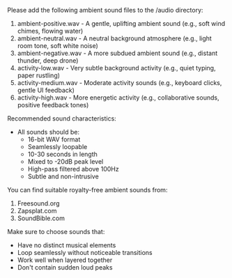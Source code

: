 Please add the following ambient sound files to the /audio directory:

1. ambient-positive.wav - A gentle, uplifting ambient sound (e.g., soft wind chimes, flowing water)
2. ambient-neutral.wav - A neutral background atmosphere (e.g., light room tone, soft white noise)
3. ambient-negative.wav - A more subdued ambient sound (e.g., distant thunder, deep drone)
4. activity-low.wav - Very subtle background activity (e.g., quiet typing, paper rustling)
5. activity-medium.wav - Moderate activity sounds (e.g., keyboard clicks, gentle UI feedback)
6. activity-high.wav - More energetic activity (e.g., collaborative sounds, positive feedback tones)

Recommended sound characteristics:
- All sounds should be:
  * 16-bit WAV format
  * Seamlessly loopable
  * 10-30 seconds in length
  * Mixed to -20dB peak level
  * High-pass filtered above 100Hz
  * Subtle and non-intrusive
  
You can find suitable royalty-free ambient sounds from:
1. Freesound.org
2. Zapsplat.com
3. SoundBible.com

Make sure to choose sounds that:
- Have no distinct musical elements
- Loop seamlessly without noticeable transitions
- Work well when layered together
- Don't contain sudden loud peaks